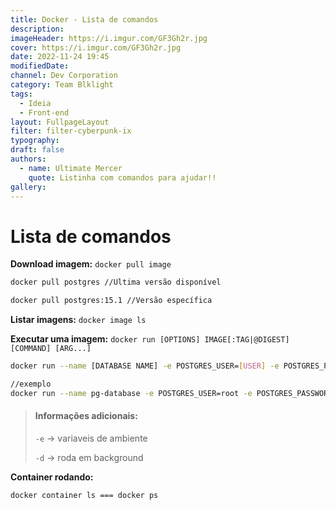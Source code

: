 ```yaml
---
title: Docker - Lista de comandos
description:
imageHeader: https://i.imgur.com/GF3Gh2r.jpg
cover: https://i.imgur.com/GF3Gh2r.jpg
date: 2022-11-24 19:45
modifiedDate:
channel: Dev Corporation
category: Team Blklight
tags:
  - Ideia
  - Front-end
layout: FullpageLayout
filter: filter-cyberpunk-ix
typography:
draft: false
authors:
  - name: Ultimate Mercer
    quote: Listinha com comandos para ajudar!!
gallery:
---
```


# Lista de comandos

**Download imagem:**
`docker pull image`

```bash
docker pull postgres //Ultima versão disponível

docker pull postgres:15.1 //Versão específica
```

**Listar imagens:**
`docker image ls`

**Executar uma imagem:**
`docker run [OPTIONS] IMAGE[:TAG|@DIGEST] [COMMAND] [ARG...]`

```bash
docker run --name [DATABASE NAME] -e POSTGRES_USER=[USER] -e POSTGRES_PASSWORD=[PASSWORD] -p 5432:5432 -d postgres

//exemplo
docker run --name pg-database -e POSTGRES_USER=root -e POSTGRES_PASSWORD=root -p 5432:5432 -d postgres
```

> #### Informações adicionais:
>
> `-e` -> variaveis de ambiente
>
> `-d` -> roda em background

**Container rodando:**

```bash
docker container ls === docker ps
```
